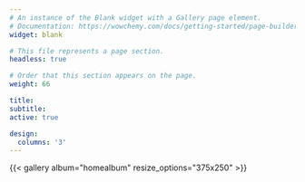 ```yaml
---
# An instance of the Blank widget with a Gallery page element.
# Documentation: https://wowchemy.com/docs/getting-started/page-builder/
widget: blank

# This file represents a page section.
headless: true

# Order that this section appears on the page.
weight: 66

title:
subtitle:
active: true

design:
  columns: '3'
---
```


{{< gallery album="homealbum" resize_options="375x250" >}}
